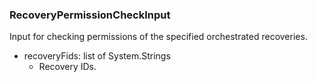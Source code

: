 ### RecoveryPermissionCheckInput
Input for checking permissions of the specified orchestrated recoveries.

- recoveryFids: list of System.Strings
  - Recovery IDs.
